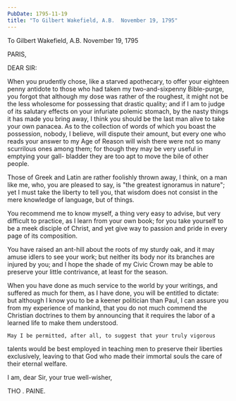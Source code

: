 ```yaml
---
PubDate: 1795-11-19
title: "To Gilbert Wakefield, A.B.  November 19, 1795"
---
```


   To Gilbert Wakefield, A.B.  November 19, 1795

   PARIS,

   DEAR SIR:

   When you prudently chose, like a starved apothecary, to offer your
   eighteen penny antidote to those who had taken my two-and-sixpenny
   Bible-purge, you forgot that although my dose was rather of the roughest,
   it might not be the less wholesome for possessing that drastic quality;
   and if I am to judge of its salutary effects on your infuriate polemic
   stomach, by the nasty things it has made you bring away, I think you
   should be the last man alive to take your own panacea. As to the
   collection of words of which you boast the possession, nobody, I believe,
   will dispute their amount, but every one who reads your answer to my Age
   of Reason will wish there were not so many scurrilous ones among them; for
   though they may be very useful in emptying your gall- bladder they are too
   apt to move the bile of other people.

   Those of Greek and Latin are rather foolishly thrown away, I think, on a
   man like me, who, you are pleased to say, is "the greatest ignoramus in
   nature"; yet I must take the liberty to tell you, that wisdom does not
   consist in the mere knowledge of language, but of things.

   You recommend me to know myself, a thing very easy to advise, but very
   difficult to practice, as I learn from your own book; for you take
   yourself to be a meek disciple of Christ, and yet give way to passion and
   pride in every page of its composition.

   You have raised an ant-hill about the roots of my sturdy oak, and it may
   amuse idlers to see your work; but neither its body nor its branches are
   injured by you; and I hope the shade of my Civic Crown may be able to
   preserve your little contrivance, at least for the season.

   When you have done as much service to the world by your writings, and
   suffered as much for them, as I have done, you will be entitled to
   dictate: but although I know you to be a keener politician than Paul, I
   can assure you from my experience of mankind, that you do not much commend
   the Christian doctrines to them by announcing that it requires the labor
   of a learned life to make them understood.

    May I be permitted, after all, to suggest that your truly vigorous
   talents would be best employed in teaching men to preserve their liberties
   exclusively, leaving to that God who made their immortal souls the care of
   their eternal welfare.

   I am, dear Sir, your true well-wisher,

   THO . PAINE.


